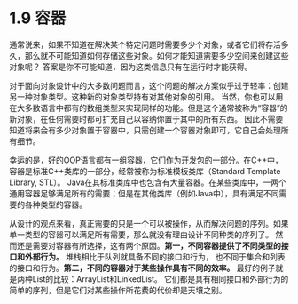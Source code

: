 # 1.9 容器

通常说来，如果不知道在解决某个特定问题时需要多少个对象，或者它们将存活多久，那么就不可能知道如何存储这些对象。如何才能知道需要多少空间来创建这些对象呢？
答案是你不可能知道，因为这类信息只有在运行时才能获得。

对于面向对象设计中的大多数问题而言，这个问题的解决方案似乎过于轻率：创建另一种对象类型。这种新的对象类型持有对其他对象的引用。
当然，你也可以用在大多数语言中都有的数组类型来实现同样的功能。但是这个通常被称为“容器”的新对象，在任何需要时都可扩充自己以容纳你置于其中的所有东西。
因此不需要知道将来会有多少对象置于容器中，只需创建一个容器对象即可，它自己会处理所有细节。

幸运的是，好的OOP语言都有一组容器，它们作为开发包的一部分。在C++中，容器是标准C++类库的一部分，经常被称为标准模板类库（Standard Template Library, STL）。
Java在其标准类库中也包含有大量容器。在某些类库中，一两个通用容器足够满足所有的需要；但是在其他类库（例如Java中），具有满足不同需要的各种类型的容器。

从设计的观点来看，真正需要的只是一个可以被操作，从而解决问题的序列。如果单一类型的容器可以满足所有需要，那么就没有理由设计不同种类的序列了。
然而还是需要对容器有所选择，这有两个原因。**第一，不同容器提供了不同类型的接口和外部行为。** 堆栈相比于队列就具备不同的接口和行为，
也不同于集合和列表的接口和行为。**第二，不同的容器对于某些操作具有不同的效率。** 最好的例子就是两种List的比较：ArrayList和LinkedList。
它们都是具有相同接口和外部行为的简单的序列，但是它们对某些操作所花费的代价却是天壤之别。